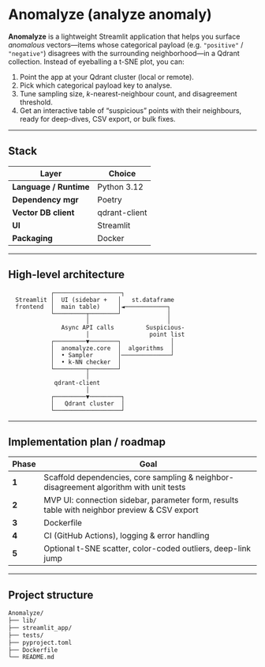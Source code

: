 # Anomalyze (analyze anomaly)

**Anomalyze** is a lightweight Streamlit application that helps you surface *anomalous* vectors—items whose categorical payload (e.g. `"positive"` / `"negative"`) disagrees with the surrounding neighborhood—in a Qdrant collection.
Instead of eyeballing a t-SNE plot, you can:

1. Point the app at your Qdrant cluster (local or remote).
2. Pick which categorical payload key to analyse.
3. Tune sampling size, *k*-nearest-neighbour count, and disagreement threshold.
4. Get an interactive table of “suspicious” points with their neighbours, ready for deep-dives, CSV export, or bulk fixes.

---

## Stack

| Layer                  | Choice        |
| ---------------------- | ------------- |
| **Language / Runtime** | Python 3.12   |
| **Dependency mgr**     | Poetry        |
| **Vector DB client**   | qdrant-client |
| **UI**                 | Streamlit     |
| **Packaging**          | Docker        |

---

## High-level architecture

```
            ┌───────────────────┐
  Streamlit │  UI (sidebar +   │   st.dataframe
  frontend  │  main table)     │◄────────────┐
            └─────────┬────────┘             │
                      │                      │
               Async API calls         Suspicious-
                      │                 point list
            ┌─────────▼────────┐              │
            │  anomalyze.core  │  algorithms  │
            │  • Sampler       │──────────────┘
            │  • k-NN checker  │
            └─────────┬────────┘
                      │
             qdrant-client
                      │
            ┌─────────▼─────────┐
            │   Qdrant cluster  │
            └───────────────────┘
```

---

## Implementation plan / roadmap

| Phase       | Goal                                                                                         |
| ----------- | -------------------------------------------------------------------------------------------- |
| **1**       | Scaffold dependencies, core sampling & neighbor-disagreement algorithm with unit tests       |
| **2**       | MVP UI: connection sidebar, parameter form, results table with neighbor preview & CSV export |
| **3**       | Dockerfile                                                                                   |
| **4**       | CI (GitHub Actions), logging & error handling                                                |
| **5**       | Optional t-SNE scatter, color-coded outliers, deep-link jump                                 |

---

## Project structure

```bash
Anomalyze/
├── lib/
├── streamlit_app/
├── tests/
├── pyproject.toml
├── Dockerfile
└── README.md
```
